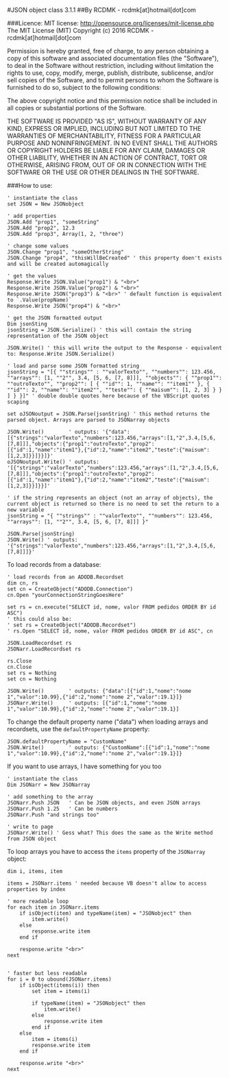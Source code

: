 #JSON object class 3.1.1
##By RCDMK - rcdmk[at]hotmail[dot]com

###Licence:
MIT license: http://opensource.org/licenses/mit-license.php
The MIT License (MIT)
Copyright (c) 2016 RCDMK - rcdmk[at]hotmail[dot]com

Permission is hereby granted, free of charge, to any person obtaining a copy of this software and associated documentation files (the "Software"), to deal in the Software without restriction, including without limitation the rights to use, copy, modify, merge, publish, distribute, sublicense, and/or sell copies of the Software, and to permit persons to whom the Software is furnished to do so, subject to the following conditions:  

The above copyright notice and this permission notice shall be included in all copies or substantial portions of the Software.  

THE SOFTWARE IS PROVIDED "AS IS", WITHOUT WARRANTY OF ANY KIND, EXPRESS OR IMPLIED, INCLUDING BUT NOT LIMITED TO THE WARRANTIES OF MERCHANTABILITY, FITNESS FOR A PARTICULAR PURPOSE AND NONINFRINGEMENT. IN NO EVENT SHALL THE AUTHORS OR COPYRIGHT HOLDERS BE LIABLE FOR ANY CLAIM, DAMAGES OR OTHER LIABILITY, WHETHER IN AN ACTION OF CONTRACT, TORT OR OTHERWISE, ARISING FROM, OUT OF OR IN CONNECTION WITH THE SOFTWARE OR THE USE OR OTHER DEALINGS IN THE SOFTWARE.  

###How to use:

<!-- languages: vbscript, vb -->

    ' instantiate the class
	set JSON = New JSONobject
	
	' add properties
	JSON.Add "prop1", "someString"
	JSON.Add "prop2", 12.3
	JSON.Add "prop3", Array(1, 2, "three")
	
	' change some values
	JSON.Change "prop1", "someOtherString"
	JSON.Change "prop4", "thisWillBeCreated" ' this property doen't exists and will be created automagically
	
	' get the values
	Response.Write JSON.Value("prop1") & "<br>"
	Response.Write JSON.Value("prop2") & "<br>"
	Response.Write JSON("prop3") & "<br>" ' default function is equivalent to `.Value(propName)`
	Response.Write JSON("prop4") & "<br>"
	
	' get the JSON formatted output
	Dim jsonSting
	jsonString = JSON.Serialize() ' this will contain the string representation of the JSON object
	
	JSON.Write() ' this will write the output to the Response - equivalent to: Response.Write JSON.Serialize()
	
	' load and parse some JSON formatted string
	jsonString = "[{ ""strings"" : ""valorTexto"", ""numbers"": 123.456, ""arrays"": [1, ""2"", 3.4, [5, 6, [7, 8]]], ""objects"": { ""prop1"": ""outroTexto"", ""prop2"": [ { ""id"": 1, ""name"": ""item1"" }, { ""id"": 2, ""name"": ""item2"", ""teste"": { ""maisum"": [1, 2, 3] } } ] } }]" ' double double quotes here because of the VBScript quotes scaping
	
	set oJSONoutput = JSON.Parse(jsonString) ' this method returns the parsed object. Arrays are parsed to JSONarray objects
	
	JSON.Write() 		' outputs: '{"data":[{"strings":"valorTexto","numbers":123.456,"arrays":[1,"2",3.4,[5,6,[7,8]]],"objects":{"prop1":"outroTexto","prop2":[{"id":1,"name":"item1"},{"id":2,"name":"item2","teste":{"maisum":[1,2,3]}}]}}]}'
	oJSONoutput.Write() ' outputs: '[{"strings":"valorTexto","numbers":123.456,"arrays":[1,"2",3.4,[5,6,[7,8]]],"objects":{"prop1":"outroTexto","prop2":[{"id":1,"name":"item1"},{"id":2,"name":"item2","teste":{"maisum":[1,2,3]}}]}}]'
	
	' if the string represents an object (not an array of objects), the current object is returned so there is no need to set the return to a new variable
	jsonString = "{ ""strings"" : ""valorTexto"", ""numbers"": 123.456, ""arrays"": [1, ""2"", 3.4, [5, 6, [7, 8]]] }"
	
	JSON.Parse(jsonString)
	JSON.Write() ' outputs: '{"strings":"valorTexto","numbers":123.456,"arrays":[1,"2",3.4,[5,6,[7,8]]]}'
	
	
To load records from a database:
	
	' load records from an ADODB.Recordset
	dim cn, rs
	set cn = CreateObject("ADODB.Connection")
	cn.Open "yourConnectionStringGoesHere"
	
	set rs = cn.execute("SELECT id, nome, valor FROM pedidos ORDER BY id ASC")
	' this could also be:
	' set rs = CreateObject("ADODB.Recordset")
	' rs.Open "SELECT id, nome, valor FROM pedidos ORDER BY id ASC", cn	
	
	JSON.LoadRecordset rs
	JSONarr.LoadRecordset rs
	
	rs.Close
	cn.Close
	set rs = Nothing
	set cn = Nothing
	
	JSON.Write() 		' outputs: {"data":[{"id":1,"nome":"nome 1","valor":10.99},{"id":2,"nome":"nome 2","valor":19.1}]}
	JSONarr.Write() 	' outputs: [{"id":1,"nome":"nome 1","valor":10.99},{"id":2,"nome":"nome 2","valor":19.1}]
	
	
To change the default property name ("data") when loading arrays and recordsets, use the `defaultPropertyName` property:
	
	JSON.defaultPropertyName = "CustomName"
	JSON.Write() 		' outputs: {"CustomName":[{"id":1,"nome":"nome 1","valor":10.99},{"id":2,"nome":"nome 2","valor":19.1}]}

	
If you want to use arrays, I have something for you too

    ' instantiate the class
	Dim JSONarr = New JSONarray
	
	' add something to the array
	JSONarr.Push JSON 	' Can be JSON objects, and even JSON arrays
	JSONarr.Push 1.25 	' Can be numbers
	JSONarr.Push "and strings too"
	
	' write to page
	JSONarr.Write() ' Gess what? This does the same as the Write method from JSON object
	
	
To loop arrays you have to access the `items` property of the `JSONarray` object:

	dim i, items, item
	
	items = JSONarr.items ' needed because VB doesn't allow to access properties by index

	' more readable loop
	for each item in JSONarr.items
		if isObject(item) and typeName(item) = "JSONobject" then
			item.write()
		else
			response.write item
		end if
		
		response.write "<br>"
	next

	
	' faster but less readable
	for i = 0 to ubound(JSONarr.items)
		if isObject(items(i)) then
			set item = items(i)
			
			if typeName(item) = "JSONobject" then
				item.write()
			else
				response.write item
			end if
		else
			item = items(i)
			response.write item
		end if
		
		response.write "<br>"
	next
